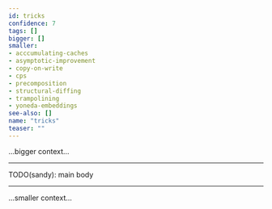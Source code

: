 ```yaml
---
id: tricks
confidence: 7
tags: []
bigger: []
smaller:
- acccumulating-caches
- asymptotic-improvement
- copy-on-write
- cps
- precomposition
- structural-diffing
- trampolining
- yoneda-embeddings
see-also: []
name: "tricks"
teaser: ""
---
```



...bigger context...

---

TODO(sandy): main body

---

...smaller context...
